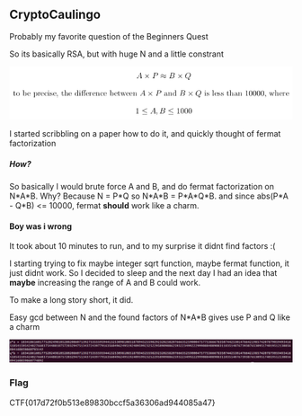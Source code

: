 

## CryptoCaulingo

Probably my favorite question of the Beginners Quest

So its basically RSA, but with huge N and a little constrant

![](images/1.png)

I started scribbling on a paper how to do it, and quickly thought of fermat factorization

##### How?

So basically I would brute force A and B, and do fermat factorization on N\*A\*B. Why? Because N = P\*Q so N\*A\*B = P\*A\*Q\*B. and since abs(P\*A - Q\*B) <= 10000, fermat __should__ work like a charm.

#### Boy was i wrong

It took about 10 minutes to run, and to my surprise it didnt find factors :(

I starting trying to fix maybe integer sqrt function, maybe fermat function, it just didnt work. So I decided to sleep and the next day I had an idea that __maybe__ increasing the range of A and B could work.

To make a long story short, it did.

Easy gcd between N and the found factors of N\*A\*B gives use P and Q like a charm

![](images/2.png)

### Flag  
CTF{017d72f0b513e89830bccf5a36306ad944085a47}

